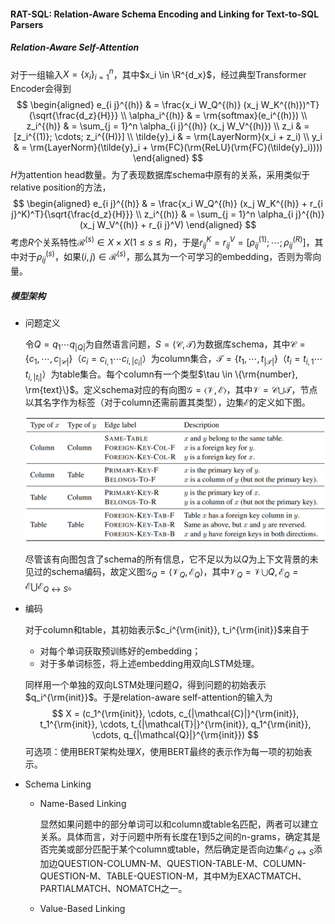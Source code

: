 #### RAT-SQL: Relation-Aware Schema Encoding and Linking for Text-to-SQL Parsers

##### Relation-Aware Self-Attention

对于一组输入$X = \{x_i\}_{i = 1}^n$，其中$x_i \in \R^{d_x}$，经过典型Transformer Encoder会得到
$$
\begin{aligned}
e_{i j}^{(h)} & = \frac{x_i W_Q^{(h)} (x_j W_K^{(h)})^T}{\sqrt{\frac{d_z}{H}}} \\
\alpha_i^{(h)} & = \rm{softmax}(e_i^{(h)}) \\
z_i^{(h)} & = \sum_{j = 1}^n \alpha_{i j}^{(h)} (x_j W_V^{(h)}) \\
z_i & = [z_i^{(1)}; \cdots; z_i^{(H)}] \\
\tilde{y}_i & = \rm{LayerNorm}(x_i + z_i) \\
y_i & = \rm{LayerNorm}(\tilde{y}_i + \rm{FC}(\rm{ReLU}(\rm{FC}(\tilde{y}_i))))
\end{aligned}
$$
$H$为attention head数量。为了表现数据库schema中原有的关系，采用类似于relative position的方法，
$$
\begin{aligned}
e_{i j}^{(h)} & = \frac{x_i W_Q^{(h)} (x_j W_K^{(h)} + r_{i j}^K)^T}{\sqrt{\frac{d_z}{H}}} \\
z_i^{(h)} & = \sum_{j = 1}^n \alpha_{i j}^{(h)} (x_j W_V^{(h)} + r_{i j}^V)
\end{aligned}
$$
考虑$R$个关系特性$\mathcal{R}^{(s)} \in X \times X (1 \le s \le R)$，于是$r_{i j}^K = r_{i j}^V = [\rho_{i j}^{(1)}; \cdots; \rho_{i j}^{(R)}]$，其中对于$\rho_{i j}^{(s)}$，如果$(i, j) \in \mathcal{R}^{(s)}$，那么其为一个可学习的embedding，否则为零向量。

##### 模型架构

* 问题定义

  令$Q = q_1 \cdots q_{|Q|}$为自然语言问题，$S = \langle \mathcal{C}, \mathcal{T} \rangle$为数据库schema，其中$\mathcal{C} = \{c_1, \cdots, c_{|\mathcal{C}|}\}$（$c_i = c_{i, 1} \cdots c_{i, |c_i|}$）为column集合，$\mathcal{T} = \{t_1, \cdots, t_{|\mathcal{T}|}\}$（$t_i = t_{i, 1} \cdots t_{i, |t_i|}$）为table集合。每个column有一个类型$\tau \in \{\rm{number}, \rm{text}\}$。定义schema对应的有向图$\mathcal{G} = \langle \mathcal{V}, \mathcal{E} \rangle$，其中$\mathcal{V} = \mathcal{C} \bigcup \mathcal{T}$，节点以其名字作为标签（对于column还需前置其类型），边集$\mathcal{E}$的定义如下图。

  ![edge](asset/edge.png)

  尽管该有向图包含了schema的所有信息，它不足以为以$Q$为上下文背景的未见过的schema编码，故定义图$\mathcal{G}_Q = \langle \mathcal{V}_Q, \mathcal{E}_Q \rangle$，其中$\mathcal{V}_Q = \mathcal{V} \bigcup Q, \mathcal{E}_Q = \mathcal{E} \bigcup \mathcal{E}_{Q \leftrightarrow S}$。
  
* 编码

  对于column和table，其初始表示$c_i^{\rm{init}}, t_i^{\rm{init}}$来自于

  * 对每个单词获取预训练好的embedding；
  * 对于多单词标签，将上述embedding用双向LSTM处理。

  同样用一个单独的双向LSTM处理问题$Q$，得到问题的初始表示$q_i^{\rm{init}}$。于是relation-aware self-attention的输入为
  $$
  X = (c_1^{\rm{init}}, \cdots, c_{|\mathcal{C}|}^{\rm{init}}, t_1^{\rm{init}}, \cdots, t_{|\mathcal{T}|}^{\rm{init}}, q_1^{\rm{init}}, \cdots, q_{|\mathcal{Q}|}^{\rm{init}})
  $$
  可选项：使用BERT架构处理$X$，使用BERT最终的表示作为每一项的初始表示。

* Schema Linking

  * Name-Based Linking

    显然如果问题中的部分单词可以和column或table名匹配，两者可以建立关系。具体而言，对于问题中所有长度在1到5之间的n-grams，确定其是否完美或部分匹配于某个column或table，然后确定是否向边集$\mathcal{E}_{Q \leftrightarrow S}$添加边QUESTION-COLUMN-M、QUESTION-TABLE-M、COLUMN-QUESTION-M、TABLE-QUESTION-M，其中M为EXACTMATCH、PARTIALMATCH、NOMATCH之一。

  * Value-Based Linking

    
